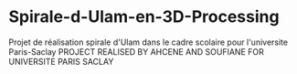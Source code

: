 # Spirale-d-Ulam-en-3D-Processing
Projet de réalisation spirale d'Ulam dans le cadre scolaire pour l'universite Paris-Saclay
PROJECT REALISED BY AHCENE AND SOUFIANE FOR UNIVERSITE PARIS SACLAY
